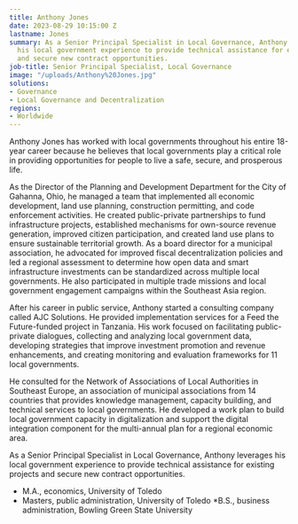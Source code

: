 ```yaml
---
title: Anthony Jones
date: 2023-08-29 10:15:00 Z
lastname: Jones
summary: As a Senior Principal Specialist in Local Governance, Anthony Jones leverages
  his local government experience to provide technical assistance for existing projects
  and secure new contract opportunities.
job-title: Senior Principal Specialist, Local Governance
image: "/uploads/Anthony%20Jones.jpg"
solutions:
- Governance
- Local Governance and Decentralization
regions:
- Worldwide
---
```


Anthony Jones has worked with local governments throughout his entire 18-year career because he believes that local governments play a critical role in providing opportunities for people to live a safe, secure, and prosperous life.  

As the Director of the Planning and Development Department for the City of Gahanna, Ohio, he managed a team that implemented all economic development, land use planning, construction permitting, and code enforcement activities. He created public-private partnerships to fund infrastructure projects, established mechanisms for own-source revenue generation, improved citizen participation, and created land use plans to ensure sustainable territorial growth. As a board director for a municipal association, he advocated for improved fiscal decentralization policies and led a regional assessment to determine how open data and smart infrastructure investments can be standardized across multiple local governments. He also participated in multiple trade missions and local government engagement campaigns within the Southeast Asia region.

After his career in public service, Anthony started a consulting company called AJC Solutions. He provided implementation services for a Feed the Future-funded project in Tanzania. His work focused on facilitating public-private dialogues, collecting and analyzing local government data, developing strategies that improve investment promotion and revenue enhancements, and creating monitoring and evaluation frameworks for 11 local governments. 

He consulted for the Network of Associations of Local Authorities in Southeast Europe, an association of municipal associations from 14 countries that provides knowledge management, capacity building, and technical services to local governments. He developed a work plan to build local government capacity in digitalization and support the digital integration component for the multi-annual plan for a regional economic area.

As a Senior Principal Specialist in Local Governance, Anthony leverages his local government experience to provide technical assistance for existing projects and secure new contract opportunities.

* M.A., economics, University of Toledo
* Masters, public administration, University of Toledo
*B.S., business administration, Bowling Green State University